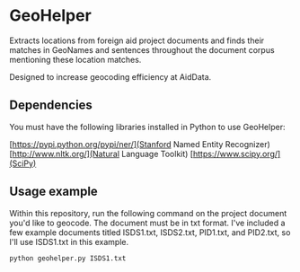 # GeoHelper

Extracts locations from foreign aid project documents and finds their matches in GeoNames and sentences throughout the document corpus mentioning these location matches.

Designed to increase geocoding efficiency at AidData.


## Dependencies

You must have the following libraries installed in Python to use GeoHelper:

[https://pypi.python.org/pypi/ner/](Stanford Named Entity Recognizer)
[http://www.nltk.org/](Natural Language Toolkit)
[https://www.scipy.org/](SciPy)


## Usage example

Within this repository, run the following command on the project document you'd like to geocode. The document must be in txt format. I've included a few example documents titled ISDS1.txt, ISDS2.txt, PID1.txt, and PID2.txt, so I'll use ISDS1.txt in this example. 

```sh
python geohelper.py ISDS1.txt
```